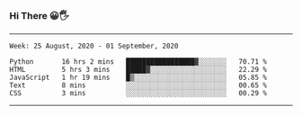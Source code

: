 ### Hi There 😀🖐
---
<!--START_SECTION:waka-->
```text
Week: 25 August, 2020 - 01 September, 2020

Python       16 hrs 2 mins   █████████████████▓░░░░░░░   70.71 % 
HTML         5 hrs 3 mins    █████▓░░░░░░░░░░░░░░░░░░░   22.29 % 
JavaScript   1 hr 19 mins    █▒░░░░░░░░░░░░░░░░░░░░░░░   05.85 % 
Text         8 mins          ░░░░░░░░░░░░░░░░░░░░░░░░░   00.65 % 
CSS          3 mins          ░░░░░░░░░░░░░░░░░░░░░░░░░   00.29 % 
```
<!--END_SECTION:waka-->

---
